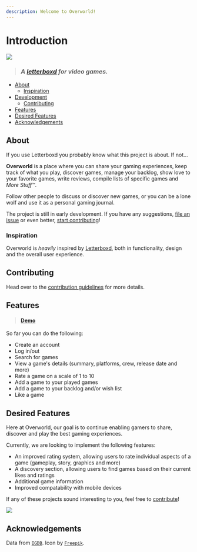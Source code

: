 ```yaml
---
description: Welcome to Overworld!
---
```


# Introduction

![](.gitbook/assets/logo-4%20%281%29.png)

> ### _A_ [_letterboxd_](https://letterboxd.com) _for video games._

* [About](./#about)
  * [Inspiration](./#inspiration)
* [Development](./#development)
  * [Contributing](./#contributing)
* [Features](./#features)
* [Desired Features](./#desired-features)
* [Acknowledgements](./#acknowledgements)

## About

If you use Letterboxd you probably know what this project is about. If not...

**Overworld** is a place where you can share your gaming experiences, keep track of what you play, discover games, manage your backlog, show love to your favorite games, write reviews, compile lists of specific games and _More Stuff™_.

Follow other people to discuss or discover new games, or you can be a lone wolf and use it as a personal gaming journal.

The project is still in early development. If you have any suggestions, [file an issue](https://github.com/danielgrijalva/overworld/issues/new/choose) or even better, [start contributing](getting-started/contributing.md)!

### Inspiration

Overworld is _heavily_ inspired by [Letterboxd](https://letterboxd.com/), both in functionality, design and the overall user experience.

## Contributing

Head over to the [contribution guidelines](getting-started/contributing.md) for more details.

## Features

> #### [Demo](https://raw.githubusercontent.com/danielgrijalva/overworld/master/media/demo.gif)

So far you can do the following:

* Create an account
* Log in/out
* Search for games
* View a game's details \(summary, platforms, crew, release date and more\)
* Rate a game on a scale of 1 to 10
* Add a game to your played games
* Add a game to your backlog and/or wish list
* Like a game  

## Desired Features

Here at Overworld, our goal is to continue enabling gamers to share, discover and play the best gaming experiences.

Currently, we are looking to implement the following features:

* An improved rating system, allowing users to rate individual aspects of a game \(gameplay, story, graphics and more\)
* A discovery section, allowing users to find games based on their current likes and ratings
* Additional game information
* Improved compatability with mobile devices

If any of these projects sound interesting to you, feel free to [contribute](getting-started/contributing.md)!

![](.gitbook/assets/landing-4%20%281%29.png)

## Acknowledgements

Data from [`IGDB`](https://api.igdb.com). Icon by [`Freepik`](https://www.freepik.com/).

